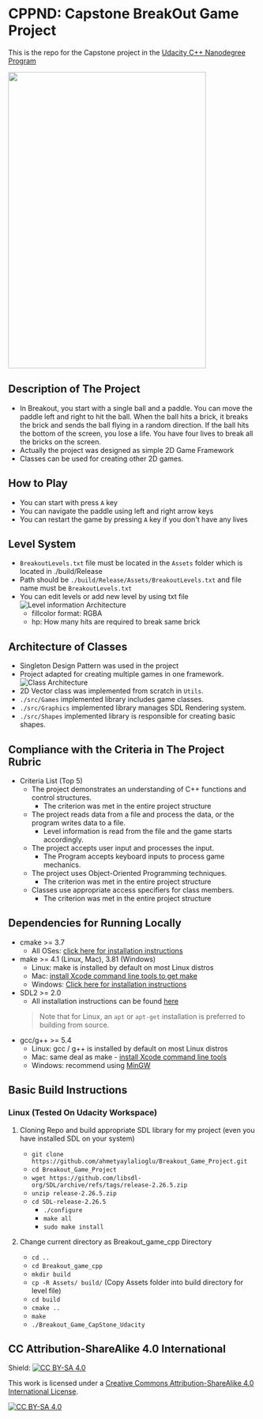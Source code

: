 # CPPND: Capstone BreakOut Game Project 

This is the repo for the Capstone project in the [Udacity C++ Nanodegree Program](https://www.udacity.com/course/c-plus-plus-nanodegree--nd213)

<img src="breakout.gif" width=400 height=600/>

## Description of The Project
* In Breakout, you start with a single ball and a paddle. You can move the paddle left and right to hit the ball. When the ball hits a brick, it breaks the brick and sends the ball flying in a random direction. If the ball hits the bottom of the screen, you lose a life. You have four lives to break all the bricks on the screen.
* Actually the project was designed as simple 2D Game Framework
* Classes can be used for creating other 2D games.

## How to Play
* You can start with press `A` key
* You can navigate the paddle using left and right arrow keys
* You can restart the game by pressing `A` key if you don't have any lives

## Level System
* `BreakoutLevels.txt` file must be located in the `Assets` folder which is located in ./build/Release
*  Path should be `./build/Release/Assets/BreakoutLevels.txt` and file name must be `BreakoutLevels.txt`
  * You can edit levels or add new level by using txt file
    ![Level information Architecture](https://raw.githubusercontent.com/ahmetyaylalioglu/Breakout_Game_Project/master/levels.PNG)
    * fillcolor format: RGBA
    * hp: How many hits are required to break same brick
  

## Architecture of Classes
* Singleton Design Pattern was used in the project
* Project adapted for creating multiple games in one framework.
  ![Class Architecture](https://raw.githubusercontent.com/ahmetyaylalioglu/Breakout_Game_Project/master/ooparc.PNG)
* 2D Vector class was implemented from scratch in `Utils`.
* `./src/Games` implemented library includes game classes.
* `./src/Graphics` implemented library manages SDL Rendering system.
* `./src/Shapes` implemented library is responsible for creating basic shapes.

## Compliance with the Criteria in The Project Rubric
* Criteria List (Top 5)
  * The project demonstrates an understanding of C++ functions and control structures.
    * The criterion was met in the entire project structure
  * The project reads data from a file and process the data, or the program writes data to a file.
    * Level information is read from the file and the game starts accordingly.
  * The project accepts user input and processes the input.
    * The Program accepts keyboard inputs to process game mechanics.
  * The project uses Object-Oriented Programming techniques.
    * The criterion was met in the entire project structure
  * Classes use appropriate access specifiers for class members.
    * The criterion was met in the entire project structure
    
  
## Dependencies for Running Locally
* cmake >= 3.7
  * All OSes: [click here for installation instructions](https://cmake.org/install/)
* make >= 4.1 (Linux, Mac), 3.81 (Windows)
  * Linux: make is installed by default on most Linux distros
  * Mac: [install Xcode command line tools to get make](https://developer.apple.com/xcode/features/)
  * Windows: [Click here for installation instructions](http://gnuwin32.sourceforge.net/packages/make.htm)
* SDL2 >= 2.0
  * All installation instructions can be found [here](https://wiki.libsdl.org/Installation)
  >Note that for Linux, an `apt` or `apt-get` installation is preferred to building from source. 
* gcc/g++ >= 5.4
  * Linux: gcc / g++ is installed by default on most Linux distros
  * Mac: same deal as make - [install Xcode command line tools](https://developer.apple.com/xcode/features/)
  * Windows: recommend using [MinGW](http://www.mingw.org/)

## Basic Build Instructions
### Linux (Tested On Udacity Workspace)
1) Cloning Repo and build appropriate SDL library for my project (even you have installed SDL on your system)
   * `git clone https://github.com/ahmetyaylalioglu/Breakout_Game_Project.git` 
   * `cd Breakout_Game_Project`
   * `wget https://github.com/libsdl-org/SDL/archive/refs/tags/release-2.26.5.zip`
   * `unzip release-2.26.5.zip`
   * `cd SDL-release-2.26.5`
     * `./configure`
     * `make all`
     * `sudo make install`

2) Change current directory as Breakout_game_cpp Directory
   * `cd ..`
   * `cd Breakout_game_cpp`
   * `mkdir build`
   * `cp -R Assets/ build/`   (Copy Assets folder into build directory for level file)
   * `cd build`
   * `cmake ..`
   * `make`
   * `./Breakout_Game_CapStone_Udacity`
   

## CC Attribution-ShareAlike 4.0 International


Shield: [![CC BY-SA 4.0][cc-by-sa-shield]][cc-by-sa]

This work is licensed under a
[Creative Commons Attribution-ShareAlike 4.0 International License][cc-by-sa].

[![CC BY-SA 4.0][cc-by-sa-image]][cc-by-sa]

[cc-by-sa]: http://creativecommons.org/licenses/by-sa/4.0/
[cc-by-sa-image]: https://licensebuttons.net/l/by-sa/4.0/88x31.png
[cc-by-sa-shield]: https://img.shields.io/badge/License-CC%20BY--SA%204.0-lightgrey.svg
